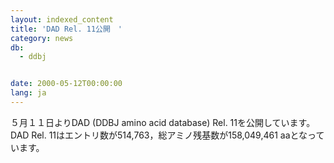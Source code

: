 ```yaml
---
layout: indexed_content
title: 'DAD Rel. 11公開　'
category: news
db:
  - ddbj


date: 2000-05-12T00:00:00
lang: ja
---
```


５月１１日よりDAD (DDBJ amino acid database) Rel. 11を公開しています。 DAD Rel. 11はエントリ数が514,763，総アミノ残基数が158,049,461 aaとなっています。
